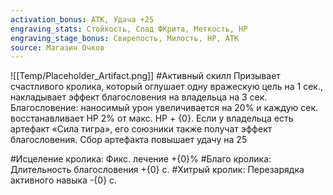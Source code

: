 ```yaml
---
activation_bonus: АТК, Удача +25
engraving_stats: Стойкость, Спад ФКрита, Меткость, HP
engraving_stage_bonus: Свирепость, Милость, HP, АТК
source: Магазин Очков
---
```

![[Temp/Placeholder_Artifact.png]]
#Активный скилл
Призывает счастливого кролика, который оглушает одну вражескую цель на 1 сек., накладывает эффект благословения на владельца на 3 сек. Благословение: наносимый урон увеличивается на 20% и каждую сек. восстанавливает HP 2% от макс. HP + {0}.
Если у владельца есть артефакт «Сила тигра», его союзники также получат эффект благословения.
Сбор артефакта повышает удачу на 25

#Исцеление кролика: 
Фикс. лечение +{0}%
#Благо кролика: 
Длительность благословения +{0} с.
#Хитрый кролик: 
Перезарядка активного навыка -{0} с.

